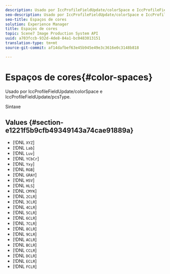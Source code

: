 ```yaml
---
description: Usado por IccProfileFieldUpdate/colorSpace e IccProfileFieldUpdate/pcsType.
seo-description: Usado por IccProfileFieldUpdate/colorSpace e IccProfileFieldUpdate/pcsType.
seo-title: Espaços de cores
solution: Experience Manager
title: Espaços de cores
topic: Scene7 Image Production System API
uuid: a703fccb-932d-4de8-84a1-bc0483013151
translation-type: tm+mt
source-git-commit: af14dafbef63e45b945e49e3c3616e0c3148b818

---
```



# Espaços de cores{#color-spaces}

Usado por IccProfileFieldUpdate/colorSpace e IccProfileFieldUpdate/pcsType.

Sintaxe

## Values {#section-e1221f5b9cfb49349143a74cae91889a}

* [!DNL `XYZ`]
* [!DNL `Lab`]
* [!DNL `Luv`]
* [!DNL `YCbCr`]
* [!DNL `Yxy`]
* [!DNL `RGB`]
* [!DNL `GRAY`]
* [!DNL `HSV`]
* [!DNL `HLS`]
* [!DNL `CMYK`]
* [!DNL `2CLR`]
* [!DNL `3CLR`]
* [!DNL `4CLR`]
* [!DNL `5CLR`]
* [!DNL `6CLR`]
* [!DNL `7CLR`]
* [!DNL `8CLR`]
* [!DNL `9CLR`]
* [!DNL `ACLR`]
* [!DNL `BCLR`]
* [!DNL `CCLR`]
* [!DNL `DCLR`]
* [!DNL `ECLR`]
* [!DNL `FCLR`]

